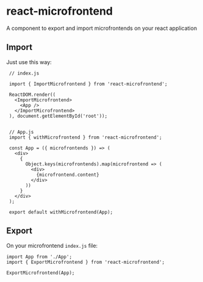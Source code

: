 # react-microfrontend

 A component to export and import microfrontends on your react application


 ## Import

 Just use this way:


 ```
  // index.js

  import { ImportMicrofrontend } from 'react-microfrontend';

  ReactDOM.render((
    <ImportMicrofrontend>
      <App />
    </ImportMicrofrontend>
  ), document.getElementById('root'));


  // App.js
  import { withMicrofrontend } from 'react-microfrontend';

  const App = ({ microfrontends }) => (
    <div>
      {
        Object.keys(microfrontends).map(microfrontend => (
          <div>
            {microfrontend.content}
          </div>
        ))
      }
    </div>
  );

  export default withMicrofrontend(App);
 ```

 ## Export

 On your microfrontend `index.js` file:

 ```
 import App from './App';
import { ExportMicrofrontend } from 'react-microfrontend';

ExportMicrofrontend(App);

```
